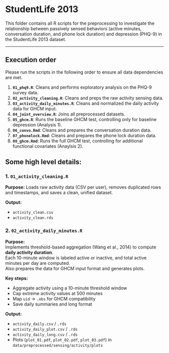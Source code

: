 # StudentLife 2013

This folder contains all R scripts for the preprocessing to investigate the relationship between passively sensed behaviors (active minutes, conversation duration, and phone lock duration) and depression (PHQ-9) in the StudentLife 2013 dataset.

---

## Execution order

Please run the scripts in the following order to ensure all data dependencies are met.

1.  **`01_phq9.R`**: Cleans and performs exploratory analysis on the PHQ-9 survey data.
2.  **`02_activity_cleaning.R`**: Cleans and preps the raw activity sensing data.
3.  **`03_activity_daily_minutes.R`**: Cleans and normalized the daily activity data for GHCM input.
4.  **`04_joint_overview.R`**: Joins all preprocessed datasets. 
5.  **`05_ghcm.R`**: Runs the baseline GHCM test, controlling only for baseline depression (Analysis 1).
6.  **`06_convo.Rmd`**: Cleans and prepares the conversation duration data.
7.  **`07_phonelock.Rmd`**: Cleans and prepares the phone lock duration data.
8.  **`08_ghcm.Rmd`**: Runs the full GHCM test, controlling for additional functional covariates (Anaylsis 2).


## Some high level details: 

### 1. `01_activity_cleaning.R`

**Purpose:** Loads raw activity data (CSV per user), removes duplicated rows and timestamps, and saves a clean, unified dataset.

**Output:**  
- `activity_clean.csv`  
- `activity_clean.rds`  


### 2. `02_activity_daily_minutes.R`

**Purpose:**  
Implements threshold-based aggregation (Wang et al., 2014) to compute **daily activity duration**.  
Each 10-minute window is labeled active or inactive, and total active minutes per day are computed.  
Also prepares the data for GHCM input format and generates plots.

**Key steps:**  
- Aggregate activity using a 10-minute threshold window  
- Cap extreme activity values at 500 minutes  
- Map `uid` → `.obs` for GHCM compatibility  
- Save daily summaries and long format

**Output:**  
- `activity_daily.csv` / `.rds`  
- `activity_daily_plot.csv` / `.rds`  
- `activity_daily_long.csv` / `.rds`  
- Plots (`plot_01.pdf`, `plot_02.pdf`, `plot_03.pdf`) in `data/preprocessed/sensing/activity/plots`
